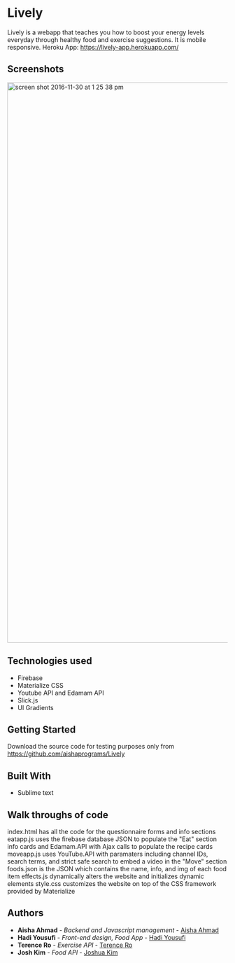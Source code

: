 # Lively
Lively is a webapp that teaches you how to boost your energy levels everyday through healthy food and exercise suggestions. It is mobile responsive.
Heroku App: https://lively-app.herokuapp.com/

## Screenshots
<img width="1280" alt="screen shot 2016-11-30 at 1 25 38 pm" src="https://cloud.githubusercontent.com/assets/20719058/20768010/ed3ec158-b701-11e6-9269-bb1ef930dd75.png">

## Technologies used
- Firebase
- Materialize CSS
- Youtube API and Edamam API
- Slick.js
- UI Gradients

## Getting Started
Download the source code for testing purposes only from https://github.com/aishaprograms/Lively

## Built With
* Sublime text

## Walk throughs of code
index.html has all the code for the questionnaire forms and info sections
eatapp.js uses the firebase database JSON to populate the "Eat" section info cards and Edamam.API with Ajax calls to populate the recipe cards
moveapp.js uses YouTube.API with paramaters including channel IDs, search terms, and strict safe search to embed a video in the "Move" section
foods.json is the JSON which contains the name, info, and img of each food item
effects.js dynamically alters the website and initializes dynamic elements
style.css customizes the website on top of the CSS framework provided by Materialize

## Authors
* **Aisha Ahmad** - *Backend and Javascript management* - [Aisha Ahmad](https://github.com/aishaprograms/)
* **Hadi Yousufi** - *Front-end design, Food App* - [Hadi Yousufi](https://github.com/hadicodes)
* **Terence Ro** - *Exercise API* - [Terence Ro](https://github.com/terencero)
* **Josh Kim** - *Food API* - [Joshua Kim](https://github.com/jimkosh)
